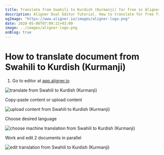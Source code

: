 ```yaml
---
title: Translate from Swahili to Kurdish (Kurmanji) for free in Aligner Editor
description: Aligner Dual Editor Tutorial. How to translate for free from Swahili to Kurdish (Kurmanji). Aligner is multilingual document management platform. 
ogImage: "https://www.aligner.io/images/aligner-logo.png"
date: 2020-05-06T07:09:21+03:00
image: ../images/aligner-logo.png
onBlog: true
---
```


# How to translate document from Swahili to Kurdish (Kurmanji)

1. Go to editor at [app.aligner.io](https://app.aligner.io "Aligner App web page")

![translate from Swahili to Kurdish (Kurmanji)](../aligner-blank-editor.png "translate from Swahili to Kurdish (Kurmanji)")

Copy-paste content or upload content

![upload content from Swahili to Kurdish (Kurmanji)](../aligner-uploaded-document.png "upload content from Swahili to Kurdish (Kurmanji)")

Choose desired language

![choose machine translation from Swahili to Kurdish (Kurmanji)](../aligner-language-dropdown.png "choose machine translation from Swahili to Kurdish (Kurmanji)")

Work and edit 2 documents in parallel

![edit translation from Swahili to Kurdish (Kurmanji)](../aligner-double-sitded-editor.png "edit translation from Swahili to Kurdish (Kurmanji)")

